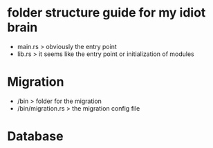 # folder structure guide for my idiot brain 
- main.rs > obviously the entry point
- lib.rs > it seems like the entry point or initialization of modules

# Migration
- /bin > folder for the migration
- /bin/migration.rs > the migration config file

# Database


